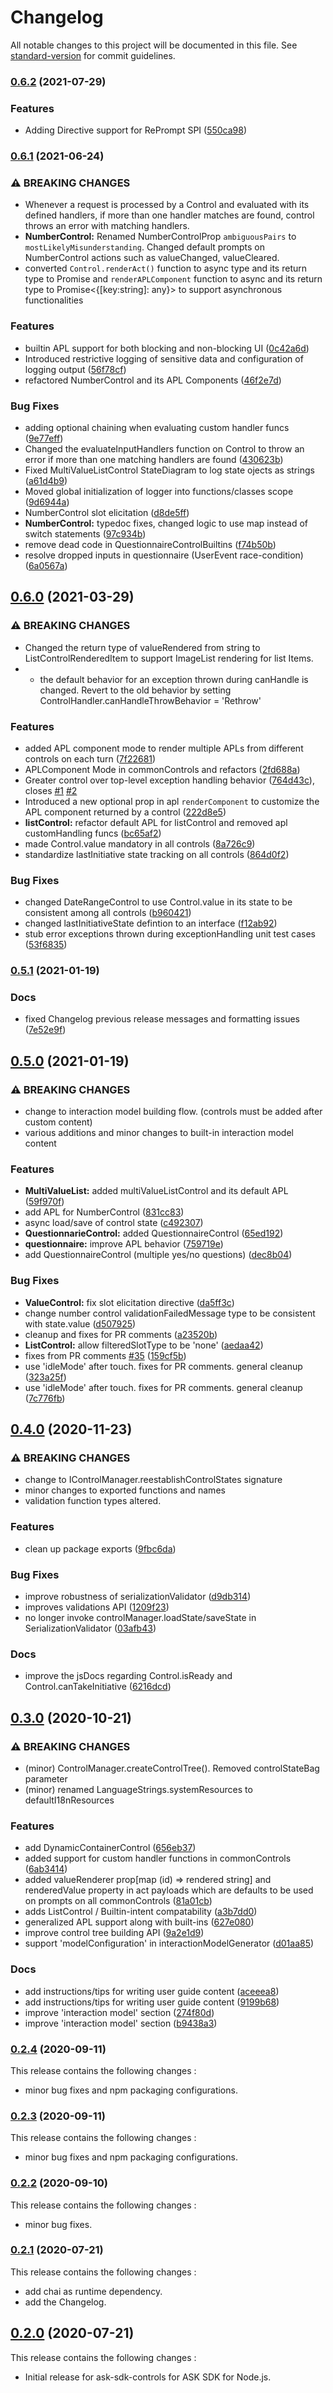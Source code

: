 # Changelog

All notable changes to this project will be documented in this file. See [standard-version](https://github.com/conventional-changelog/standard-version) for commit guidelines.

### [0.6.2](https://github.com/alexa/ask-sdk-controls/compare/v0.6.1...v0.6.2) (2021-07-29)


### Features

* Adding Directive support for RePrompt SPI ([550ca98](https://github.com/alexa/ask-sdk-controls/commit/550ca981dc1b30087ed7169aa75cd99887ca516e))

### [0.6.1](https://github.com/alexa/ask-sdk-controls/compare/v0.6.0...v0.6.1) (2021-06-24)


### ⚠ BREAKING CHANGES

* Whenever a request is processed by a Control and evaluated with its defined handlers, if more than one handler matches are found, control throws an error with matching handlers.
* **NumberControl:** Renamed NumberControlProp `ambiguousPairs` to `mostLikelyMisunderstanding`.
Changed default prompts on NumberControl actions such as valueChanged, valueCleared.
* converted `Control.renderAct()` function to async type and its
                 return type to  Promise<void> and `renderAPLComponent` function to async
                 and its return type to Promise<{[key:string]: any}> to support asynchronous functionalities

### Features

* builtin APL support for both blocking and non-blocking UI ([0c42a6d](https://github.com/alexa/ask-sdk-controls/commit/0c42a6d92068442f06f71ab15fc91b01f4f1332d))
* Introduced restrictive logging of sensitive data and configuration of logging output ([56f78cf](https://github.com/alexa/ask-sdk-controls/commit/56f78cf5dedae9ac08b6c5485ef421732ebec917))
* refactored NumberControl and its APL Components ([46f2e7d](https://github.com/alexa/ask-sdk-controls/commit/46f2e7d683b6e83c57c2de1902606116d53e8623))


### Bug Fixes

* adding optional chaining when evaluating custom handler funcs ([9e77eff](https://github.com/alexa/ask-sdk-controls/commit/9e77eff9fdf018639f88be0c8697f8a71bfca366))
* Changed the evaluateInputHandlers function on Control to throw an error if more than one matching handlers are found ([430623b](https://github.com/alexa/ask-sdk-controls/commit/430623bf5216fb4a1a612ca3821c628eb98ac6d4))
* Fixed MultiValueListControl StateDiagram to log state ojects as strings ([a61d4b9](https://github.com/alexa/ask-sdk-controls/commit/a61d4b9ba3c03917ff874b5ae0850252d1213993))
* Moved global initialization of logger into functions/classes scope ([9d6944a](https://github.com/alexa/ask-sdk-controls/commit/9d6944a2da1e8d5c691223eae0e07ce8a692b167))
* NumberControl slot elicitation ([d8de5ff](https://github.com/alexa/ask-sdk-controls/commit/d8de5ffaedbb6278afcdd617b30d1cd6b4d9303f))
* **NumberControl:** typedoc fixes, changed logic to use map instead of switch statements ([97c934b](https://github.com/alexa/ask-sdk-controls/commit/97c934b3c295db62e677cfef7f131975950e6a93))
* remove dead code in QuestionnaireControlBuiltins ([f74b50b](https://github.com/alexa/ask-sdk-controls/commit/f74b50b6bd74c767d5d4ab780fea65c6017fecca))
* resolve dropped inputs in questionnaire (UserEvent race-condition) ([6a0567a](https://github.com/alexa/ask-sdk-controls/commit/6a0567a8651570efc7f85a1180d0ebf68ecf3d1c))

## [0.6.0](https://github.com/alexa/ask-sdk-controls/compare/v0.5.1...v0.6.0) (2021-03-29)


### ⚠ BREAKING CHANGES

* Changed the return type of valueRendered from string to ListControlRenderedItem to support ImageList rendering for list Items.
*  - the default behavior for an exception thrown during canHandle is
   changed. Revert to the old behavior by setting
   ControlHandler.canHandleThrowBehavior = 'Rethrow'

### Features

* added APL component mode to render multiple APLs from different controls on each turn ([7f22681](https://github.com/alexa/ask-sdk-controls/commit/7f2268181fc00cd5f7f51ea376bd1b934c52b884))
* APLComponent Mode in commonControls and refactors ([2fd688a](https://github.com/alexa/ask-sdk-controls/commit/2fd688a05b3afd716ae1be579c4f009cdd0073e1))
* Greater control over top-level exception handling behavior ([764d43c](https://github.com/alexa/ask-sdk-controls/commit/764d43cbbf31e432a1393d432bcb1ac39c0e80bf)), closes [#1](https://github.com/alexa/ask-sdk-controls/issues/1) [#2](https://github.com/alexa/ask-sdk-controls/issues/2)
* Introduced a new optional prop in apl `renderComponent` to customize the APL component returned by a control ([222d8e5](https://github.com/alexa/ask-sdk-controls/commit/222d8e5383d1ebaf8fd30b4ec4f9ca5771d29244))
* **listControl:** refactor default APL for listControl and removed apl customHandling funcs ([bc65af2](https://github.com/alexa/ask-sdk-controls/commit/bc65af207e46cda8d3836a0a260def5f3c4ffd38))
* made Control.value mandatory in all controls ([8a726c9](https://github.com/alexa/ask-sdk-controls/commit/8a726c9af69deaa5c37ed439a91eb6269b1d6fc0))
* standardize lastInitiative state tracking on all controls ([864d0f2](https://github.com/alexa/ask-sdk-controls/commit/864d0f20adffe18bfd0c35a1198fdfdf64fc5580))


### Bug Fixes

* changed DateRangeControl to use Control.value in its state to be consistent among all controls ([b960421](https://github.com/alexa/ask-sdk-controls/commit/b96042115b120465203f62d87a5941a063599816))
* changed lastInitiativeState defintion to an interface ([f12ab92](https://github.com/alexa/ask-sdk-controls/commit/f12ab9201dd5347c944b3b89770e8547bfa22396))
* stub error exceptions thrown during exceptionHandling unit test cases ([53f6835](https://github.com/alexa/ask-sdk-controls/commit/53f6835798c3a9ae14d97a0911df52c524f64a47))

### [0.5.1](https://github.com/alexa/ask-sdk-controls/compare/v0.5.0...v0.5.1) (2021-01-19)


### Docs

* fixed Changelog previous release messages and formatting issues ([7e52e9f](https://github.com/alexa/ask-sdk-controls/commit/7e52e9fea3a8af73d4552072a2b3bb5f716b2a05))

## [0.5.0](https://github.com/alexa/ask-sdk-controls/compare/v0.4.0...v0.5.0) (2021-01-19)


### ⚠ BREAKING CHANGES

* change to interaction model building flow. (controls must be added after custom content) 
* various additions and minor changes to built-in interaction model content

### Features

* **MultiValueList:** added multiValueListControl and its default APL ([59f970f](https://github.com/alexa/ask-sdk-controls/commit/59f970f207e80bac49e80d38ca76281f9799a6cb))
* add APL for NumberControl ([831cc83](https://github.com/alexa/ask-sdk-controls/commit/831cc83df63665742daf612c9f12f081326a03dc))
* async load/save of control state ([c492307](https://github.com/alexa/ask-sdk-controls/commit/c492307473f70895c33f6fd04e412efb5a7cb63d))
* **QuestionnarieControl:** added QuestionnaireControl ([65ed192](https://github.com/alexa/ask-sdk-controls/commit/65ed192f712e569d54f84deede7b5808f429e188))
* **questionnaire:** improve APL behavior ([759719e](https://github.com/alexa/ask-sdk-controls/commit/759719e50a304a4265930404f1c4af98475a1ef1))
* add QuestionnaireControl (multiple yes/no questions) ([dec8b04](https://github.com/alexa/ask-sdk-controls/commit/dec8b0494f4c036eb39a28a1de0a03f20e4ba680))


### Bug Fixes

* **ValueControl:** fix slot elicitation directive ([da5ff3c](https://github.com/alexa/ask-sdk-controls/commit/da5ff3c44332457e870cf6480221e9a4aabe4a38))
* change number control validationFailedMessage type to be consistent with state.value ([d507925](https://github.com/alexa/ask-sdk-controls/commit/d50792586f3c638261dab5fabb413406dc13049c))
* cleanup and fixes for PR comments ([a23520b](https://github.com/alexa/ask-sdk-controls/commit/a23520bec51ed82fbe5fbb4a7ab84c355f5cccbb))
* **ListControl:** allow filteredSlotType to be 'none' ([aedaa42](https://github.com/alexa/ask-sdk-controls/commit/aedaa423242d8362e2d93b6bff21ba5d837324be))
* fixes from PR comments [#35](https://github.com/alexa/ask-sdk-controls/issues/35) ([159cf5b](https://github.com/alexa/ask-sdk-controls/commit/159cf5b5a4d859eee9a64c1b366191abf592e033))
* use 'idleMode' after touch. fixes for PR comments. general cleanup ([323a25f](https://github.com/alexa/ask-sdk-controls/commit/323a25f8500aa66d27699ed63fda8b121da672d2))
* use 'idleMode' after touch. fixes for PR comments. general cleanup ([7c776fb](https://github.com/alexa/ask-sdk-controls/commit/7c776fbccc9b2d34dbcfafb8027773fd97d1f30a))

## [0.4.0](https://github.com/alexa/ask-sdk-controls/compare/v0.3.0...v0.4.0) (2020-11-23)


### ⚠ BREAKING CHANGES

* change to IControlManager.reestablishControlStates signature
* minor changes to exported functions and names
* validation function types altered.

### Features

* clean up package exports ([9fbc6da](https://github.com/alexa/ask-sdk-controls/commit/9fbc6dad10130c6dfe282573742d0589a397df88))


### Bug Fixes

* improve robustness of serializationValidator ([d9db314](https://github.com/alexa/ask-sdk-controls/commit/d9db314b7a8c036fbba3c9f55789e0f29ea4722b))
* improves validations API ([1209f23](https://github.com/alexa/ask-sdk-controls/commit/1209f23048c68b7bf95c7ad058ad8322af001190))
* no longer invoke controlManager.loadState/saveState in SerializationValidator ([03afb43](https://github.com/alexa/ask-sdk-controls/commit/03afb43b52f7e171719cc5c2489713096414a673))


### Docs

* improve the jsDocs regarding Control.isReady and Control.canTakeInitiative ([6216dcd](https://github.com/alexa/ask-sdk-controls/commit/6216dcda27fe720b82f8abfb4c9a45106b11ead0))

## [0.3.0](https://github.com/alexa/ask-sdk-controls/compare/v0.2.4...v0.3.0) (2020-10-21)


### ⚠ BREAKING CHANGES

* (minor) ControlManager.createControlTree(). Removed controlStateBag parameter
* (minor) renamed LanguageStrings.systemResources to defaultI18nResources

### Features

* add DynamicContainerControl ([656eb37](https://github.com/alexa/ask-sdk-controls/commit/656eb37cb7d22291db0b6509008a5cf0195e99f6))
* added support for custom handler functions in commonControls ([6ab3414](https://github.com/alexa/ask-sdk-controls/commit/6ab3414219be9209379e70c0394848fd1ce65b03))
* added valueRenderer prop[map (id) => rendered string] and renderedValue property in act payloads which are defaults to be used on prompts on all commonControls ([81a01cb](https://github.com/alexa/ask-sdk-controls/commit/81a01cbb89003f88d8684e8752508c569ee05b96))
* adds ListControl / Builtin-intent compatability ([a3b7dd0](https://github.com/alexa/ask-sdk-controls/commit/a3b7dd0f36eba7c08e6f24b50c180ca431b9ed85))
* generalized APL support along with built-ins ([627e080](https://github.com/alexa/ask-sdk-controls/commit/627e0809237ee1a3b08c7272e30e4653a8ffad44))
* improve control tree building API ([9a2e1d9](https://github.com/alexa/ask-sdk-controls/commit/9a2e1d9ff49a24ef43eefab47b939ab7c5699173))
* support 'modelConfiguration' in interactionModelGenerator ([d01aa85](https://github.com/alexa/ask-sdk-controls/commit/d01aa85c1a56ffe69f89b012129fe62d7878c224))


### Docs

* add instructions/tips for writing user guide content ([aceeea8](https://github.com/alexa/ask-sdk-controls/commit/aceeea820eda8ceec42eb81b56061629a3f01047))
* add instructions/tips for writing user guide content ([9199b68](https://github.com/alexa/ask-sdk-controls/commit/9199b686f253b3e794408d052a56c463967e7fac))
* improve 'interaction model' section ([274f80d](https://github.com/alexa/ask-sdk-controls/commit/274f80d2dbc92ecf32e7595cf221c1d7f1773f62))
* improve 'interaction model' section ([b9438a3](https://github.com/alexa/ask-sdk-controls/commit/b9438a3ccddeb08e53a0d40c0d541769bec97526))

### [0.2.4](https://github.com/alexa/ask-sdk-controls/compare/v0.2.3...v0.2.4) (2020-09-11)

This release contains the following changes :
 - minor bug fixes and npm packaging configurations.

### [0.2.3](https://github.com/alexa/ask-sdk-controls/compare/v0.2.2...v0.2.3) (2020-09-11)

This release contains the following changes :
 - minor bug fixes and npm packaging configurations.

### [0.2.2](https://github.com/alexa/ask-sdk-controls/compare/v0.2.2...v0.2.1) (2020-09-10)

This release contains the following changes :
 - minor bug fixes.

### [0.2.1](https://github.com/alexa/ask-sdk-controls/compare/v0.2.1...v0.2.0) (2020-07-21)

This release contains the following changes : 

- add chai as runtime dependency.
- add the Changelog.

## [0.2.0](https://github.com/alexa/ask-sdk-controls/compare/v0.2.0...v0.2.0) (2020-07-21)

This release contains the following changes : 

- Initial release for ask-sdk-controls for ASK SDK for Node.js.
